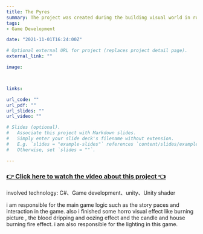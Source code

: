 ```yaml
---
title: The Pyres
summary: The project was created during the building visual world in round3. After receiving a mysterious voicemail in your new home, you must explore and uncover the story behind the death of Jamie Pyre. A VR horror experience. 
tags:
- Game Development

date: "2021-11-01T16:24:00Z"

# Optional external URL for project (replaces project detail page).
external_link: ""

image:



links:

url_code: ""
url_pdf: ""
url_slides: ""
url_video: ""

# Slides (optional).
#   Associate this project with Markdown slides.
#   Simply enter your slide deck's filename without extension.
#   E.g. `slides = "example-slides"` references `content/slides/example-slides.md`.
#   Otherwise, set `slides = ""`.

---
```



### [👉 Click here to watch the video about this project 👈](https://www.youtube.com/watch?v=HEgd9HZuMfc)


involved technology: C#、Game development、unity、Unity shader


i am responsible for the main game logic such as the story paces and interaction in the game. also i finished some horro visual effect like burning picture , the blood dripping and oozing effect and the candle and house burning fire effect. i am also responsible for the lighting in this game. 
